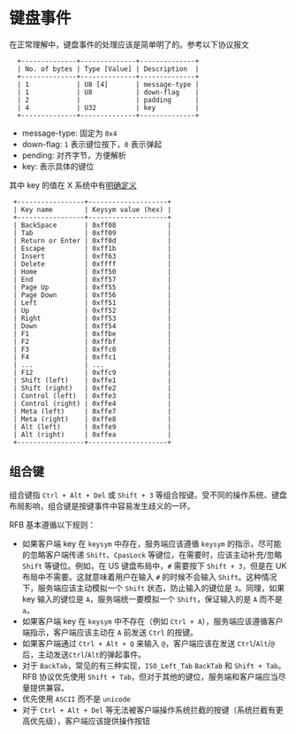 # 键盘事件

在正常理解中，键盘事件的处理应该是简单明了的。参考以下协议报文

```
  +--------------+--------------+--------------+
  | No. of bytes | Type [Value] | Description  |
  +--------------+--------------+--------------+
  | 1            | U8 [4]       | message-type |
  | 1            | U8           | down-flag    |
  | 2            |              | padding      |
  | 4            | U32          | key          |
  +--------------+--------------+--------------+
```

- message-type: 固定为 `0x4`
- down-flag: `1` 表示键位按下，`0` 表示弹起
- pending: 对齐字节，方便解析
- key: 表示具体的键位

其中 key 的值在 X 系统中有[明确定义](https://www.x.org/releases/X11R7.6/doc/xproto/x11protocol.html#keysym_encoding)

```
 +-----------------+--------------------+
 | Key name        | Keysym value (hex) |
 +-----------------+--------------------+
 | BackSpace       | 0xff08             |
 | Tab             | 0xff09             |
 | Return or Enter | 0xff0d             |
 | Escape          | 0xff1b             |
 | Insert          | 0xff63             |
 | Delete          | 0xffff             |
 | Home            | 0xff50             |
 | End             | 0xff57             |
 | Page Up         | 0xff55             |
 | Page Down       | 0xff56             |
 | Left            | 0xff51             |
 | Up              | 0xff52             |
 | Right           | 0xff53             |
 | Down            | 0xff54             |
 | F1              | 0xffbe             |
 | F2              | 0xffbf             |
 | F3              | 0xffc0             |
 | F4              | 0xffc1             |
 | ...             | ...                |
 | F12             | 0xffc9             |
 | Shift (left)    | 0xffe1             |
 | Shift (right)   | 0xffe2             |
 | Control (left)  | 0xffe3             |
 | Control (right) | 0xffe4             |
 | Meta (left)     | 0xffe7             |
 | Meta (right)    | 0xffe8             |
 | Alt (left)      | 0xffe9             |
 | Alt (right)     | 0xffea             |
 +-----------------+--------------------+
```

## 组合键

组合键指 `Ctrl + Alt + Del` 或 `Shift + 3` 等组合按键。受不同的操作系统、键盘布局影响，组合键是按键事件中容易发生歧义的一环。

RFB 基本遵循以下规则：

- 如果客户端 key 在 `keysym` 中存在，服务端应该遵循 `keysym` 的指示，尽可能的忽略客户端传递 `Shift`、`CpasLock` 等键位，在需要时，应该主动补充/忽略 `Shift` 等键位。例如，在 US 键盘布局中，`#` 需要按下 `Shift + 3`，但是在 UK 布局中不需要。这就意味着用户在输入 `#` 的时候不会输入 `Shift`。这种情况下，服务端应该主动模拟一个 `Shift` 状态，防止输入的键位是 `3`。同理，如果 key 输入的键位是 `A`，服务端统一要模拟一个 `Shift`，保证输入的是 `A` 而不是 `a`。
- 如果客户端 key 在 `keysym` 中不存在（例如 `Ctrl + A`），服务端应该遵循客户端指示，客户端应该主动在 `A` 前发送 `Ctrl` 的按键。
- 如果客户端通过 `Ctrl + Alt + Q` 来输入 `@`，客户端应该在发送 `Ctrl`/`Alt`/`@`后，主动发送`Ctrl`/`Alt`的弹起事件。
- 对于 `BackTab`，常见的有三种实现，`ISO_Left_Tab` `BackTab` 和 `Shift + Tab`。RFB 协议优先使用 `Shift + Tab`，但对于其他的键位，服务端和客户端应当尽量提供兼容。
- 优先使用 `ASCII` 而不是 `unicode`
- 对于 `Ctrl + Alt + Del` 等无法被客户端操作系统拦截的按键（系统拦截有更高优先级），客户端应该提供操作按钮
